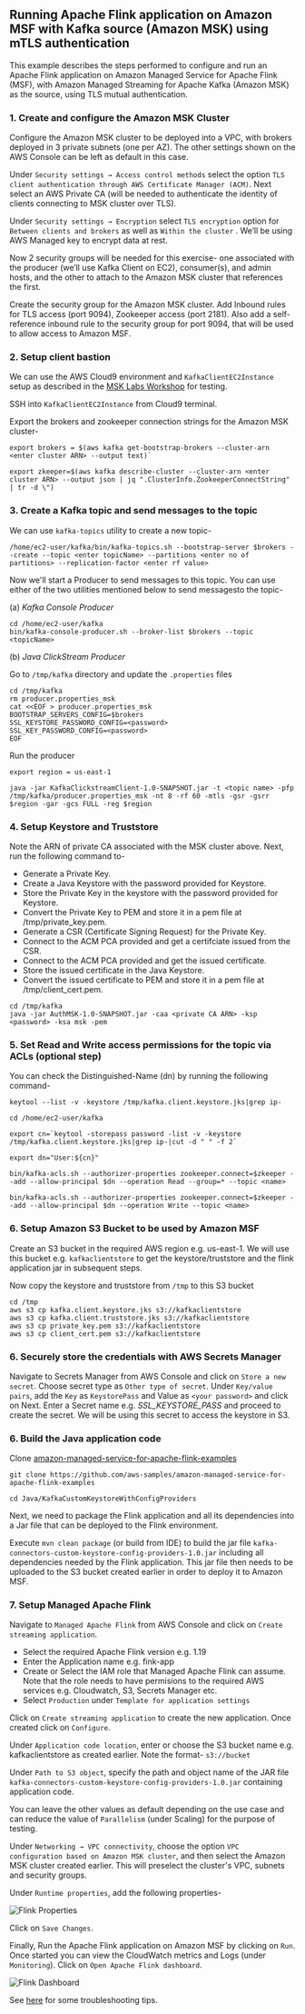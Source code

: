 ## Running Apache Flink application on Amazon MSF with Kafka source (Amazon MSK) using mTLS authentication


This example describes the steps performed to configure and run an Apache Flink application on Amazon Managed Service for Apache Flink (MSF), with Amazon Managed Streaming for Apache Kafka (Amazon MSK) as the source, using TLS mutual authentication.

### 1. Create and configure the Amazon MSK Cluster

Configure the Amazon MSK cluster to be deployed into a VPC, with brokers deployed in 3 private subnets (one per AZ). The other settings shown on the AWS Console can be left as default in this case.

Under `Security settings → Access control methods` select the option `TLS client authentication through AWS Certificate Manager (ACM)`. Next select an AWS Private CA (will be needed to authenticate the identity of clients connecting to MSK cluster over TLS).

Under `Security settings → Encryption` select `TLS encryption` option for `Between clients and brokers` as well as `Within the cluster` . We’ll be using AWS Managed key to encrypt data at rest.

Now 2 security groups will be needed for this exercise- one associated with the producer (we’ll use Kafka Client on EC2), consumer(s), and admin hosts, and the other to attach to the Amazon MSK cluster that references the first.

Create the security group for the Amazon MSK cluster. Add Inbound rules for TLS access (port 9094), Zookeeper access (port 2181). Also add a self-reference inbound rule to the security group for port 9094, that will be used to allow access to Amazon MSF.

### 2. Setup client bastion

We can use the AWS Cloud9 environment and `KafkaClientEC2Instance` setup as described in the [MSK Labs Workshop](https://catalog.workshops.aws/msk-labs/en-US/overview/setup) for testing.

SSH into `KafkaClientEC2Instance` from Cloud9 terminal.

Export the brokers and zookeeper connection strings for the Amazon MSK cluster-
```
export brokers = $(aws kafka get-bootstrap-brokers --cluster-arn <enter cluster ARN> --output text)`

export zkeeper=$(aws kafka describe-cluster --cluster-arn <enter cluster ARN> --output json | jq ".ClusterInfo.ZookeeperConnectString" | tr -d \")
```

### 3. Create a Kafka topic and send messages to the topic

We can use `kafka-topics` utility to create a new topic-
```
/home/ec2-user/kafka/bin/kafka-topics.sh --bootstrap-server $brokers --create --topic <enter topicName> --partitions <enter no of partitions> --replication-factor <enter rf value>
```

Now we'll start a Producer to send messages to this topic. You can use either of the two utilities mentioned below to send messagesto the topic-

(a) *Kafka Console Producer*
```
cd /home/ec2-user/kafka
bin/kafka-console-producer.sh --broker-list $brokers --topic <topicName>
```
(b) *Java ClickStream Producer*

Go to `/tmp/kafka` directory and update the `.properties` files

```
cd /tmp/kafka
rm producer.properties_msk
cat <<EOF > producer.properties_msk
BOOTSTRAP_SERVERS_CONFIG=$brokers
SSL_KEYSTORE_PASSWORD_CONFIG=<password>
SSL_KEY_PASSWORD_CONFIG=<password>
EOF
```
Run the producer
```
export region = us-east-1

java -jar KafkaClickstreamClient-1.0-SNAPSHOT.jar -t <topic name> -pfp /tmp/kafka/producer.properties_msk -nt 8 -rf 60 -mtls -gsr -gsrr $region -gar -gcs FULL -reg $region
```

### 4. Setup Keystore and Truststore

Note the ARN of private CA associated with the MSK cluster above. Next, run the following command to- 
- Generate a Private Key.
- Create a Java Keystore with the password provided for Keystore.
- Store the Private Key in the keystore with the password provided for Keystore.
- Convert the Private Key to PEM and store it in a pem file at /tmp/private_key.pem.
- Generate a CSR (Certificate Signing Request) for the Private Key.
- Connect to the ACM PCA provided and get a certifciate issued from the CSR.
- Connect to the ACM PCA provided and get the issued certificate.
- Store the issued certificate in the Java Keystore.
- Convert the issued certificate to PEM and store it in a pem file at /tmp/client_cert.pem.
```
cd /tmp/kafka
java -jar AuthMSK-1.0-SNAPSHOT.jar -caa <private CA ARN> -ksp <password> -ksa msk -pem
```

### 5. Set Read and Write access permissions for the topic via ACLs (optional step)

You can check the Distinguished-Name (dn) by running the following command-
```
keytool --list -v -keystore /tmp/kafka.client.keystore.jks|grep ip-
```
```
cd /home/ec2-user/kafka

export cn=`keytool -storepass password -list -v -keystore /tmp/kafka.client.keystore.jks|grep ip-|cut -d " " -f 2`

export dn="User:${cn}"

bin/kafka-acls.sh --authorizer-properties zookeeper.connect=$zkeeper --add --allow-principal $dn --operation Read --group=* --topic <name>

bin/kafka-acls.sh --authorizer-properties zookeeper.connect=$zkeeper --add --allow-principal $dn --operation Write --topic <name>
```

### 6. Setup Amazon S3 Bucket to be used by Amazon MSF

Create an S3 bucket in the required AWS region e.g. us-east-1. We will use this bucket e.g. `kafkaclientstore` to get the keystore/truststore and the flink application jar in subsequent steps.

Now copy the keystore and truststore from `/tmp` to this S3 bucket
```
cd /tmp
aws s3 cp kafka.client.keystore.jks s3://kafkaclientstore
aws s3 cp kafka.client.truststore.jks s3://kafkaclientstore
aws s3 cp private_key.pem s3://kafkaclientstore
aws s3 cp client_cert.pem s3://kafkaclientstore
```

### 6. Securely store the credentials with AWS Secrets Manager

Navigate to Secrets Manager from AWS Console and click on `Store a new secret`. Choose secret type as `Other type of secret`. Under `Key/value pairs`, add the `Key` as `KeystorePass` and Value as `<your password>` and click on Next. Enter a Secret name e.g. *SSL_KEYSTORE_PASS* and proceed to create the secret. We will be using this secret to access the keystore in S3.

### 6. Build the Java application code

Clone [amazon-managed-service-for-apache-flink-examples](https://github.com/aws-samples/amazon-managed-service-for-apache-flink-examples)

```
git clone https://github.com/aws-samples/amazon-managed-service-for-apache-flink-examples

cd Java/KafkaCustomKeystoreWithConfigProviders
```
Next, we need to package the Flink application and all its dependencies into a Jar file that can be deployed to the Flink environment.  

Execute `mvn clean package` (or build from IDE) to build the jar file `kafka-connectors-custom-keystore-config-providers-1.0.jar` including all dependencies needed by the Flink application. This jar file then needs to be uploaded to the S3 bucket created earlier in order to deploy it to Amazon MSF.

### 7. Setup Managed Apache Flink

Navigate to `Managed Apache Flink` from AWS Console and click on `Create streaming application`.

- Select the required Apache Flink version e.g. 1.19
- Enter the Application name e.g. fink-app
- Create or Select the IAM role that Managed Apache Flink can assume. Note that the role needs to have permisions to the required AWS services e.g. Cloudwatch, S3, Secrets Manager etc.
- Select `Production` under `Template for application settings`

Click on `Create streaming application` to create the new application. Once created click on `Configure`.

Under `Application code location`, enter or choose the S3 bucket name e.g. kafkaclientstore as created earlier.
Note the format- `s3://bucket`

Under `Path to S3 object`, specify the path and object name of the JAR file `kafka-connectors-custom-keystore-config-providers-1.0.jar` containing application code.

You can leave the other values as default depending on the use case and can reduce the value of `Parallelism` (under Scaling) for the purpose of testing.

Under `Networking → VPC connectivity`, choose the option `VPC configuration based on Amazon MSK cluster`, and then select the Amazon MSK cluster created earlier. This will preselect the cluster's VPC, subnets and security groups.

Under `Runtime properties`, add the following properties-

![Flink Properties](../images/flink-properties.png)

Click on `Save Changes`.

Finally, Run the Apache Flink application on Amazon MSF by clicking on `Run`. Once started you can view the CloudWatch metrics and Logs (under `Monitoring`). Click on `Open Apache Flink dashboard`.

![Flink Dashboard](../images/flink-dashboard.png)

See [here](TROUBLESHOOTING.md) for some troubleshooting tips.